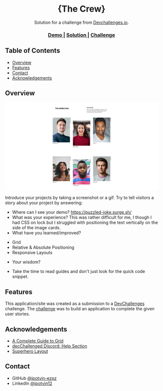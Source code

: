 <!-- Please update value in the {}  -->

<h1 align="center">{The Crew}</h1>

<div align="center">
   Solution for a challenge from  <a href="http://devchallenges.io" target="_blank">Devchallenges.io</a>.
</div>

<div align="center">
  <h3>
    <a href="https://puzzled-joke.surge.sh/">
      Demo
    </a>
    <span> | </span>
    <a href="https://{https://github.com/jpotvin-ezpz/creative-crew/}">
      Solution
    </a>
    <span> | </span>
    <a href="https://devchallenges.io/challenges/hhmesazsqgKXrTkYkt0U">
      Challenge
    </a>
  </h3>
</div>

<!-- TABLE OF CONTENTS -->

## Table of Contents

- [Overview](#overview)
- [Features](#features)
- [Contact](#contact)
- [Acknowledgements](#acknowledgements)

<!-- OVERVIEW -->

## Overview

![screenshot](https://github.com/jpotvin-ezpz/creative-crew/blob/main/Screenshot_2021-02-13%20Creative%20Crew.png)

Introduce your projects by taking a screenshot or a gif. Try to tell visitors a story about your project by answering:

- Where can I see your demo? https://puzzled-joke.surge.sh/
- What was your experience? This was rather difficult for me, I though I had CSS on lock but I struggled with positioning the text vertically on the side of the image cards. 
- What have you learned/improved?
 + Grid
 + Relative & Absolute Positioning
 + Responsive Layouts 
- Your wisdom? 
 + Take the time to read guides and don't just look for the quick code snippet.

## Features

<!-- List the features of your application or follow the template. Don't share the figma file here :) -->

This application/site was created as a submission to a [DevChallenges](https://devchallenges.io/challenges) challenge. The [challenge](https://devchallenges.io/challenges/hhmesazsqgKXrTkYkt0U) was to build an application to complete the given user stories.

## Acknowledgements

<!-- This section should list any articles or add-ons/plugins that helps you to complete the project. This is optional but it will help you in the future. For exmpale -->

- [A Complete Guide to Grid](https://css-tricks.com/snippets/css/complete-guide-grid/)
- [decChallenged Discord:  Help Section](https://devchallenge.io)
- [Superhero Layout](https://antonball.medium.com/superhero-layout-staggered-css-grid-29430df9520)

## Contact

- GitHub [@jpotvin-ezpz](https://{github.com/jpotvin-ezpz})
- LinkedIn [@jpotvin12](https://www.linkedin.com/in/jpotvin12/)

